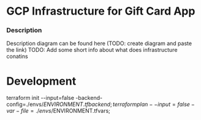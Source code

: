 # GCP Infrastructure for Gift Card App

### Description
Description diagram can be found here (TODO: create diagram and paste the link)
TODO: Add some short info about what does infrastructure conatins

# Development
terraform init --input=false -backend-config=./envs/$ENVIRONMENT.tfbackend;
terraform plan --input=false -var-file=./envs/$ENVIRONMENT.tfvars;
